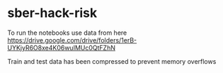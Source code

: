 # sber-hack-risk

To run the notebooks use data from here https://drive.google.com/drive/folders/1erB-UYKjyR6O8xe4K06wuIMUc0QtFZhN

Train and test data has been compressed to prevent memory overflows
